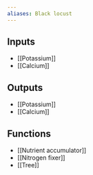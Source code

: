 ```yaml
---
aliases: Black locust
---
```


## Inputs
- [[Potassium]] 
- [[Calcium]]

## Outputs
- [[Potassium]] 
- [[Calcium]]

## Functions
- [[Nutrient accumulator]]
- [[Nitrogen fixer]]
- [[Tree]]